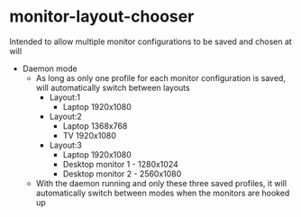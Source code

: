 # monitor-layout-chooser
Intended to allow multiple monitor configurations to be saved and chosen at will  
* Daemon mode
  * As long as only one profile for each monitor configuration is saved, will automatically switch between layouts
    * Layout:1
      * Laptop 1920x1080
    * Layout:2
      * Laptop 1368x768
      * TV 1920x1080
    * Layout:3
      * Laptop 1920x1080
      * Desktop monitor 1 - 1280x1024
      * Desktop monitor 2 - 2560x1080
  * With the daemon running and only these three saved profiles, it will automatically switch between modes when the monitors are hooked up
  
  
